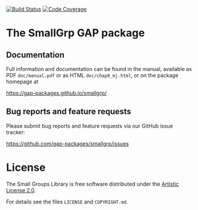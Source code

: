 [![Build Status](https://github.com/gap-packages/smallgrp/actions/workflows/CI.yml/badge.svg)](https://github.com/gap-packages/smallgrp/actions/workflows/CI.yml)
[![Code Coverage](https://codecov.io/github/gap-packages/smallgrp/coverage.svg?branch=master&token=)](https://codecov.io/gh/gap-packages/smallgrp)

# The SmallGrp GAP package



## Documentation

Full information and documentation can be found in the manual, available
as PDF `doc/manual.pdf` or as HTML `doc/chap0_mj.html`, or on the package
homepage at

  <https://gap-packages.github.io/smallgrp/>


## Bug reports and feature requests

Please submit bug reports and feature requests via our GitHub issue tracker:

  <https://github.com/gap-packages/smallgrp/issues>


# License

The Small Groups Library is free software distributed under
the [Artistic License 2.0](https://opensource.org/licenses/Artistic-2.0).

For details see the files `LICENSE` and `COPYRIGHT.md`.
